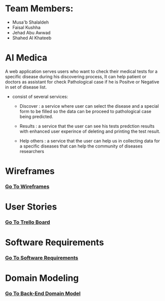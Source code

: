 # **Team Members:**

- Musa'b Shalaldeh
- Faisal Kushha
- Jehad Abu Awwad
- Shahed Al Khateeb

# **AI Medica**

A web application serves users who want to check their medical tests for a specific disease during his discovering process, It can help patient or doctors as assistant for check Pathological case if he is Positve or Negative in set of disease list.

- consist of several services:

  - Discover : a service where user can select the disease and a special form to be filled so the data can be proceed to pathological case being predicted.

  - Results : a service that the user can see his tests predction results with enhanced user experince of deleting and printing the test result.

  - Help others : a service that the user can help us in collecting data for a specific diseases that can help the community of diseases researchers


# **Wireframes**

### [Go To Wireframes](https://www.figma.com/file/UvuvuXnNF6eDtVIiiaLOGZ/Ai-Medica?node-id=0%3A1)

# **User Stories**

### [Go To Trello Board](https://trello.com/b/TriuLtwX/ai-medica)

# **Software Requirements**

### [Go To Software Requirements](requirements.md)

# **Domain Modeling**

### [Go To Back-End Domain Model](https://viewer.diagrams.net/?tags=%7B%7D&highlight=0000ff&edit=_blank&layers=1&nav=1&title=Back-End%20Domain%20Model.xls#R7Vpbb9s2FP41fqygmyX5sbk12BIsaFZs64tBS7REhBIFknbs%2FvodWqRFSWmr1LGRZTECxPxIHlLnfOdCWpPgvNx84qgublmG6cR3s80kuJj4vuclPvxTyLZBYi9qgJyTTA9qgXvyDWvQ1eiKZFh0BkrGqCR1F0xZVeFUdjDEOXvsDlsy2l21RjkeAPcpokP0L5LJokGTqdvi15jkhVnZc3VPicxgDYgCZeyxA%2BGNvGKV1Fu8w7xEFa4k9Nwi%2FoD5ZHpZSKme9OPEv4K%2FpRrt5IzlFKOaCCdlJcCpgCFXS1QSqtRsCTrTgmC54HISnHPGZPOt3JxjqmxlzNDs6eo7vXs9cCV3xITfzhZfv9zdzUVc0uo6Wn6lN79%2FiLWYNaIrreB7ydkD1iqSW6N38UhKCg8xCc7SgtDsBm3ZSi0sJEofTOusYJx8A6UgCl0eANDNpaZR4HZG3KuZACuUs1WV4UxPUmrVc7zQtPVe3J1QtUdjf1%2FNxwLG3xltuHvoBglptmIMrnozJIrdeqqBKMkr%2BJ7CbDBOcDZUrlEU5hJvLEgr%2BxNmJZZ8C0N0b2g8RjtaGOr2Y0tbL9JYYVHWNwOR5mG%2Bl92aF75oCz%2FH2v7A2hUqwdYQAgJPKQKXiFCrXbIFofYA5Z1ta1ESu2%2Bdz3O6ypnAc4rX2BaUYzAvtwBlnQxXKZ7Lbd3ZAqh4XkKoIGCeFn5k%2FKE%2FVJTsgVT5HDgmV8LqKGAc2KkShFU2jIGL84wIjERHTn%2F%2BgP2GIBQv5Z5%2F54wyIMtFxXZusSSU9iBRoxQ2eLObdRH2mK14q%2FhEILp91AtIVhvqosWe75zBDq02ENOQesjUHzv6z%2Fmr%2BRqMpat3NLqGA7pe4xpJIol4j08vHZ%2BmI%2B0dREez9%2FSFw5MATdhejjkjdkxBlSRrwhG1fX8JBMtXtpgSUUQ6AQNVjOMNQRZEiYpbC5IPsCXhpb2NmmJczWtEab1zabsLQiK3N4NESiS2kTXiJO0goALCVwtiRzpEH%2BZ1wURdINlZIYdywx62WJWdiTWEGtLReUGEhKiWb%2F9nATMc7VDPDJhBcDQHigcO9EU0xeZ7rDwkVsbdULk3689M7flHM3VycKxcATV6c2okBBRa2dv27Hi0%2BZ%2Fp2bNjWdsc2i1rD%2ByCMzgn6yYogMjtZ0whl7Hqsu0ZKL2QpfFuqNA%2FqgM6NC8%2Ff4Nc%2BSe7RdXW%2BH3bB2fZ7I%2BdUVtPd7XsK3PmvcZ0jZU9dYehQ4aXaEXlbj1Qzd8AfXAd15sa5B8lzXGj0AAXGy2%2FaW3tFpysIVvt%2FLwBN0QqkZ6RCO1GoDfTzVacamytRl%2FYdwOHYCue4hEUA73leEyWUcb7IRNt6rlPRRoD8p3R193bkqcIqde4Y2R3waEdoR%2FqBtV98%2Bx6ln3d0BMU9GNmX1Cjm4GgnX%2FsH%2FwAlwneusu4Sc9lEv9Al2kk7l1GCzyVzyRjfcZ7bT4T%2Bk4wsz5Jl%2Fkz30lc6xP%2FmkeFXuxElhgv7CyTBI5r7yI6rbsNz%2BqfsVCsfS8%2BDyw%2Bo6gXkuOx1ad7tHpkeFLXt2rzXkXZa%2FbO52%2F%2FGJkc7RgZH8240akzZ5sdT5E294WlznLBoZWma0pLLXAanzJthiPTZvLaSs2p241rYf9icWxijHqCBjeUx859w2uXt%2BQwXtdfvPDQMrN3MnPj6JT%2BYn60%2Fqm%2FTF%2BbvySeE%2FZqPteZelbd%2BYuVZRTNnGBq1Y7d%2BjXyHT8Y9J7KuYYXXZCmVS3mu%2BeoSt%2BvNw%2BvMPs%2FBcXe2ApzerQiZDYwOzyMXHE8LzHq%2FNQBbOhjomRMFhUWot%2BTshJqQ%2Fl0V5WiNUTmpzvwvFYcH0xTRezwdYn%2FfuGajGbRMwvX412Kz978Nek%2B9ZobmuigXNzJw75Jy0%2Bn4QNS7tibHcO5V5NyITI6fmylvrgTJ303doLk13Ju6CWOeR9nXwDPnMi%2BKXqpKxxotu%2BZNcPblwODy38B)